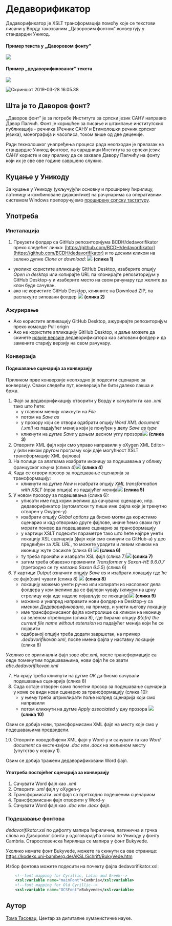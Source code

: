 # Дедаворификатор

Дедаворификатор је XSLT трансформација помоћу које се текстови писани у Ворду такозваним „Даворовим фонтом” конвертују у стандардни Уникод.

#### Пример текста у „Даворовом фонту”
![](https://i.imgur.com/7vfwNzN.jpg)


#### Пример „дедаворификованог” текста
![](https://i.imgur.com/MLPe4Un.png)

![Скриншот 2019-03-28 16.05.38](https://i.imgur.com/bp4FOOE.png)

## Шта је то Даворов фонт?

„Даворов фонт” је за потребе Института за српски језик САНУ  направио Давор Палчић. Фонт је коришћен за писање и штампање институтских публикација - речника (Речник САНУ и Етимолошки речник српског језика), монографија и часописа, током више од две деценије.

Ради технолошког унапређења процеса рада неопходан је прелазак на стандардне Уникод фонтове, па сарадници Института за српски језик САНУ користе и ову прилику да се захвале Давору Палчићу на фонту који их је све ове године савршено служио.

## Куцање у Уникоду

За куцање у Уникоду (укључујући основну и проширену ћирилицу, латиницу и комбиноване дијакритике) на рачунарима са оперативним системом Windows препоручујемо [проширену српску тастатуру](https://github.com/BCDH/extended-serbian-keyboard).

## Употреба

### Инсталација

1. Преузети фолдер са GitHub репозиторијума BCDH/dedavorifikator преко следећег линка: [https://github.com/BCDH/dedavorifikator](https://github.com/BCDH/dedavorifikator) и то десним кликом на зелено дугме *Clone or download*:
  ![](https://i.imgur.com/nUqyLY9.jpg)
**(слика 1)**
- уколико користите апликацију GitHub Desktop, изаберите опцију *Open in desktop* или копирајте URL па клонирајте репозиторијум у GitHub Desktop-у и изаберите место на свом рачунару где желите да клон буде сачуван.
- ако не користите GitHub Desktop, кликните на Download ZIP, па распакујте зиповани фолдер
![](https://i.imgur.com/ebOwc0e.jpg)
**(слика 2)**



### Ажурирање

- Ако користите апликацију GitHub Desktop, ажурирајте репозиторијум преко команде Pull origin
- Ако не користите апликацију GitHub Desktop, и даље можете да скинете [новије верзије](https://github.com/BCDH/dedavorifikator/releases) дедаворификатора као зиповани фолдер и да замените старију верзију на свом рачунару.

### Конверзија

#### Подешавање сценарија за конверзију

Приликом прве конверзије неопходно је подесити сценарио за конверзију. Сваки следећи пут, конверзија ће бити далеко лакша и бржа.

1. Фајл за дедаворификацију отворити у Ворду и сачувати га као *.xml* тако што ћете:
    - у главном менију кликнути на *File*
    - потом на *Save as*
    - у прозору који се отвори одабрати опцију *Word XML document (.xml)* из падајућег менија који је понуђен у делу *Save as type*
    - кликнути на дугме *Save* у доњем десном углу прозора![](https://i.imgur.com/eciuc8S.jpg)
**(слика 3)**
2. Отворити XML фајл који смо управо направили у оХygen XML Editor-у (или неком другом програму који даје могућност XSLT трансформације XML фајлова)
3. На полици са алаткама изабрати иконицу за подешавања у облику француског кључа (слика 4)![](https://i.imgur.com/zwAMNOl.jpg)
**(слика 4)**
4. Када се отвори прозор за подешавање сценарија за трансформацију:
    - кликнути на дугме *New* и изабрати опцију *XML transformation with XSLT* (прва опција) из падајућег менија![](https://i.imgur.com/7ywMyY4.jpg)
**(слика 5)**
5. У новом прозору за подешавања (слика 6):
    - уписати име под којим желимо да сачувамо сценарио, нпр. дедаворификатор (аутоматски ту пише име фајла који је тренутно отворен у Oxygen-у)
    - изабрати опцију *Global options* да бисмо могли да користимо сценарио и кад отворимо друге фајлове, иначе ћемо сваки пут морати поново да подешавамо сценарио за трансформацију
    - у картици XSLT  подесити параметре тако што ћете најпре унети локацију XSL сценарија (фајл који смо скинули са GitHub-а) у део предвиђен за *XSL URL*, то можете урадити и левим кликом на иконицу жуте фасикле (слика 6)
![](https://i.imgur.com/0bquhxZ.jpg)
**(слика 6)**
    -  ту треба пронаћи и изабрати XSL фајл (слика 7)![](https://i.imgur.com/GSuHUYP.jpg)
**(слика 7)**
    - затим треба обавезно променити *Transformer* у *Saxon-HE 9.6.0.7* (претходно се ту налазио *Saxon 6.5.5*) (слика 6)
6. У картици *Output* означити опцију *Save as* и изабрати локацију где ће се фајл(ови) чувати (слика 8)
![](https://i.imgur.com/2Jn2DKJ.jpg)
**(слика 8)**
    - локацију можемо унети ручно или копирати из насловног дела фолдера у ком желимо да се фајлови чувају (кликом на црну стрелицу која иде надоле појављује се локација)![](https://i.imgur.com/a1iaKu4.jpg)
**(слика 9)**
    - можемо и унапред направити нови фолдер на Desktop-у са именом *Дедаворификовано*, на пример, и унети његову локацију
    - име трансформисаног фајла контролише се кликом на иконицу са зеленом стрелицом (слика 8), где бирамо опцију *${cfn} the current file name without extension* из падајућег менија који ће се појавити
    - одабраној опцији треба додати завршетак, на пример *.dedavorifikovan.xml*, после имена фајла у наставку локације (слика 8)

Уколико се оригинални фајл зове *abc.xml*, после трансформације са овде поменутим подешавањима, нови фајл ће се звати *abc.dedavorifikovan.xml*

7. На крају треба кликнути на дугме *ОК* да бисмо сачували подешавања сценарија (слика 8)
8. Сада остаје отворен само почетни прозор за подешавање сценарија у коме се види нови сценарио за трансформацију (слика 10):
    - у њему треба штриклирати поље испред сценарија који смо направили
    - потом кликнути на дугме *Apply associated* у дну прозора
![](https://i.imgur.com/UncNEVT.jpg)
**(слика 10)**

Овим се добија нови, трансформисани XML фајл на месту које смо у подешавањима предвидели.

10. Отворити новодобијени XML фајл у Word-у и сачувати га као *Word document* са екстензијом *.doc* или *.docx* на жељеном месту (упутство у кораку 1).

Овим се добија тражени дедаворификовани Word фајл.

#### Употреба постојећег сценарија за конверзију

1. Сачувати Word фајл као *.xml*
2. Отворити *.xml* фајл у oXygen-у
3. Трансформисати *.xml* фајл са претходно подешеним сценариом
4. Трансформисани фајл отворити у Word-у
5. Сачувати Word фајл као *.doc* или *.docx* фајл.

### Подешавање фонтова

*dedavorifikator.xsl* по дифолту мапира ћирилична, латинична и грчка слова из Даворовог фонта у одоговарајућа слова по Уникоду у фонту Cambria. Старословенска ћирилица се мапира у фонт Bukyvede.

Уколико немате фонт Bukyvede, можете га скинути са ове странице: https://kodeks.uni-bamberg.de/AKSL/Schrift/BukyVede.htm

Избор фонтова можете подесити на почекту фајла dedavorifikator.xsl:

```xml        
    <!--font mapping for Cyrillic, Latin and Greek-->
    <xsl:variable name="mainFont">Cambria</xsl:variable>
    <!--font mapping for Old Cyrillic-->
    <xsl:variable name="OCSFont">Bukyvede</xsl:variable>
```


## Аутор

[Тома Тасовац](https://twitter.com/ttasovac), Центар за дигиталне хуманистичке науке.    
